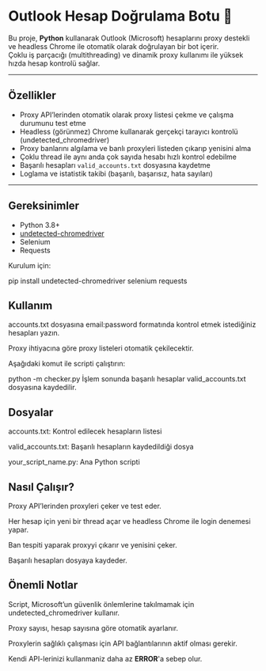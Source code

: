 # Outlook Hesap Doğrulama Botu 🚀

Bu proje, **Python** kullanarak Outlook (Microsoft) hesaplarını proxy destekli ve headless Chrome ile otomatik olarak doğrulayan bir bot içerir.  
Çoklu iş parçacığı (multithreading) ve dinamik proxy kullanımı ile yüksek hızda hesap kontrolü sağlar.

---

## Özellikler

- Proxy API’lerinden otomatik olarak proxy listesi çekme ve çalışma durumunu test etme  
- Headless (görünmez) Chrome kullanarak gerçekçi tarayıcı kontrolü (undetected_chromedriver)  
- Proxy banlarını algılama ve banlı proxyleri listeden çıkarıp yenisini alma  
- Çoklu thread ile aynı anda çok sayıda hesabı hızlı kontrol edebilme  
- Başarılı hesapları `valid_accounts.txt` dosyasına kaydetme  
- Loglama ve istatistik takibi (başarılı, başarısız, hata sayıları)

---

## Gereksinimler

- Python 3.8+  
- [undetected-chromedriver](https://pypi.org/project/undetected-chromedriver/)  
- Selenium  
- Requests  

Kurulum için:

pip install undetected-chromedriver selenium requests
## Kullanım
accounts.txt dosyasına email:password formatında kontrol etmek istediğiniz hesapları yazın.

Proxy ihtiyacına göre proxy listeleri otomatik çekilecektir.

Aşağıdaki komut ile scripti çalıştırın:

python -m checker.py
İşlem sonunda başarılı hesaplar valid_accounts.txt dosyasına kaydedilir.

## Dosyalar
accounts.txt: Kontrol edilecek hesapların listesi

valid_accounts.txt: Başarılı hesapların kaydedildiği dosya

your_script_name.py: Ana Python scripti

## Nasıl Çalışır?
Proxy API’lerinden proxyleri çeker ve test eder.

Her hesap için yeni bir thread açar ve headless Chrome ile login denemesi yapar.

Ban tespiti yaparak proxyyi çıkarır ve yenisini çeker.

Başarılı hesapları dosyaya kaydeder.

## Önemli Notlar
Script, Microsoft’un güvenlik önlemlerine takılmamak için undetected_chromedriver kullanır.

Proxy sayısı, hesap sayısına göre otomatik ayarlanır.

Proxylerin sağlıklı çalışması için API bağlantılarının aktif olması gerekir.

Kendi API-lerinizi kullanmaniz daha az **ERROR**'a sebep olur.
